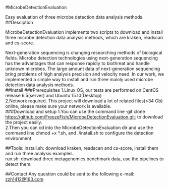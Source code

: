 #MicrobeDetectionEvaluation

Easy evaluation of three microbe detection data analysis methods.
##Desciption

MicrobeDetectionEvaluation implements two scripts to download and install three microbe detection data analysis methods, which are kraken, readscan and cs-score.<br>

Next-generation sequencing is changing researching methods of biological fields. Microbe detection technologies using next-generation sequencing has the advantages that can response rapidly to biothreat and handle unknown microbes. The large amount data of next-generation sequencing bring problems of high analysis precision and velocity need. In our work, we implemented a simple way to install and run three mainly used microbe detection data analysis methods. <br>
##Install
###Prerequisites
1.Linux OS, our tests are performed on CentOS release 6.5(server) and Ubuntu 15.10(Desktop)<br>
2.Network required. This project will download a lot of related files(>34 Gb) online, please make sure your network is available.<br>
###Download and setup
1.You can use the command line ·git clone https://github.com/FreezeFish/MicrobeDetectionEvaluation.git· to download the project easily.<br>
2.Then you can cd into the MicrobeDetectionEvaluation dir and use the command line chmod +x *.sh, and ./install.sh to configure the detection environment.

##Tools:
install.sh: download kraken, readscan and cs-score, install them and run three analysis examples. <br>
run.sh: download three metagenomics benchmark data, use the pipelines to detect them.

##Contact
Any question could be sent to the following e-mail:
zzh1412@163.com
